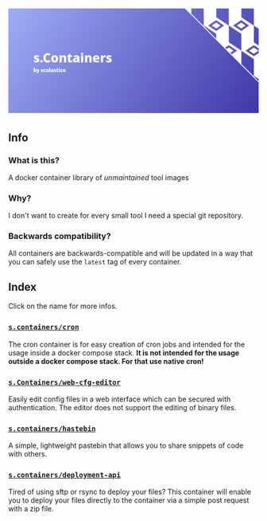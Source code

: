 # [![s.Containers](./.github/logo.png)](#)

## Info

### What is this?
A docker container library of *unmaintained* tool images

### Why?
I don't want to create for every small tool I need a special git repository.

### Backwards compatibility?
All containers are backwards-compatible and will be updated in a way that you can safely use
the `latest` tag of every container.

## Index
Click on the name for more infos.

### [`s.containers/cron`](./src/cron/README.md)
The cron container is for easy creation of cron jobs and intended for the usage inside a
docker compose stack. **It is not intended for the usage outside a docker compose stack.
For that use native cron!**

### [`s.Containers/web-cfg-editor`](./src/web-cfg-editor/README.md)
Easily edit config files in a web interface which can be secured with authentication.
The editor does not support the editing of binary files.

### [`s.containers/hastebin`](./src/hastebin/README.md)
A simple, lightweight pastebin that allows you to share snippets of code with others.

### [`s.containers/deployment-api`](./src/deployment-api/README.md)
Tired of using sftp or rsync to deploy your files? This container will enable you to
deploy your files directly to the container via a simple post request with a zip file.
